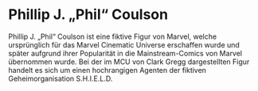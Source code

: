 # Phillip J. „Phil“ Coulson
Phillip J. „Phil“ Coulson ist eine fiktive Figur von Marvel, welche ursprünglich für das Marvel Cinematic Universe erschaffen wurde und später aufgrund ihrer Popularität in die Mainstream-Comics von Marvel übernommen wurde. Bei der im MCU von Clark Gregg dargestellten Figur handelt es sich um einen hochrangigen Agenten der fiktiven Geheimorganisation S.H.I.E.L.D.